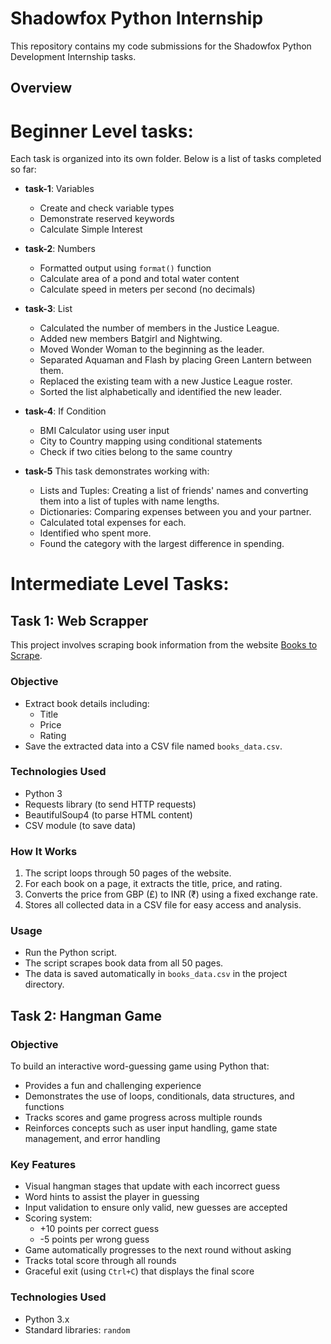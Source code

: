 # Shadowfox Python Internship

This repository contains my code submissions for the Shadowfox Python Development Internship tasks.

## Overview

# Beginner Level tasks:

Each task is organized into its own folder. Below is a list of tasks completed so far:

- **task-1**: Variables  
  - Create and check variable types  
  - Demonstrate reserved keywords  
  - Calculate Simple Interest  

- **task-2**: Numbers  
  - Formatted output using `format()` function  
  - Calculate area of a pond and total water content  
  - Calculate speed in meters per second (no decimals)

- **task-3**: List
  - Calculated the number of members in the Justice League.
  - Added new members Batgirl and Nightwing.
  - Moved Wonder Woman to the beginning as the leader.
  - Separated Aquaman and Flash by placing Green Lantern between them.
  - Replaced the existing team with a new Justice League roster.
  - Sorted the list alphabetically and identified the new leader.

- **task-4**: If Condition
  - BMI Calculator using user input  
  - City to Country mapping using conditional statements  
  - Check if two cities belong to the same country

- **task-5**
  This task demonstrates working with:

  - Lists and Tuples: Creating a list of friends' names and converting them into a list of tuples with name lengths.
  - Dictionaries: Comparing expenses between you and your partner.
  - Calculated total expenses for each.
  - Identified who spent more.
  - Found the category with the largest difference in spending.



# Intermediate Level Tasks:

## Task 1: Web Scrapper

This project involves scraping book information from the website [Books to Scrape](http://books.toscrape.com).

### Objective
- Extract book details including:
  - Title
  - Price 
  - Rating 
- Save the extracted data into a CSV file named `books_data.csv`.

### Technologies Used
- Python 3
- Requests library (to send HTTP requests)
- BeautifulSoup4 (to parse HTML content)
- CSV module (to save data)

### How It Works
1. The script loops through 50 pages of the website.
2. For each book on a page, it extracts the title, price, and rating.
3. Converts the price from GBP (£) to INR (₹) using a fixed exchange rate.
4. Stores all collected data in a CSV file for easy access and analysis.

### Usage
- Run the Python script.
- The script scrapes book data from all 50 pages.
- The data is saved automatically in `books_data.csv` in the project directory.

## Task 2: Hangman Game

### Objective
To build an interactive word-guessing game using Python that:
- Provides a fun and challenging experience
- Demonstrates the use of loops, conditionals, data structures, and functions
- Tracks scores and game progress across multiple rounds
- Reinforces concepts such as user input handling, game state management, and error handling

### Key Features
- Visual hangman stages that update with each incorrect guess  
- Word hints to assist the player in guessing  
- Input validation to ensure only valid, new guesses are accepted  
- Scoring system:
  - +10 points per correct guess  
  - -5 points per wrong guess  
- Game automatically progresses to the next round without asking  
- Tracks total score through all rounds  
- Graceful exit (using `Ctrl+C`) that displays the final score  

### Technologies Used
- Python 3.x  
- Standard libraries: `random` 






